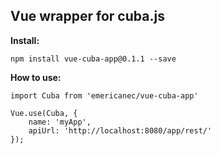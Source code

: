 Vue wrapper for cuba.js
-----------------------

**Install:**
```$javascript
npm install vue-cuba-app@0.1.1 --save
```

**How to use:**

```$javascript
import Cuba from 'emericanec/vue-cuba-app'

Vue.use(Cuba, {
    name: 'myApp',
    apiUrl: 'http://localhost:8080/app/rest/'
});
```
